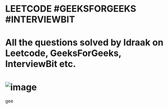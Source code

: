 # LEETCODE #GEEKSFORGEEKS #INTERVIEWBIT
# All the questions solved by Idraak on Leetcode, GeeksForGeeks, InterviewBit etc.
# ![image](https://github.com/idraakk/LEETCODE/assets/73667258/474edac6-8dcd-4233-9f27-18894256ad29)
gee